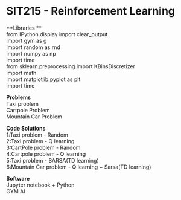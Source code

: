 # SIT215 - Reinforcement Learning

**Libraries **  
from IPython.display import clear_output  
import gym as g  
import random as rnd  
import numpy as np  
import time  
from sklearn.preprocessing import KBinsDiscretizer  
import math  
import matplotlib.pyplot as plt  
import time  

**Problems**  
Taxi problem  
Cartpole Problem  
Mountain Car Problem  


**Code Solutions**   
1:Taxi problem - Random  
2:Taxi problem - Q learning  
3:CartPole problem - Random  
4:Cartpole problem - Q learning  
5:Taxi problem - SARSA(TD learning)  
6:Mountain Car problem - Q learning + Sarsa(TD learning)  


**Software**  
Jupyter notebook + Python  
GYM AI  
